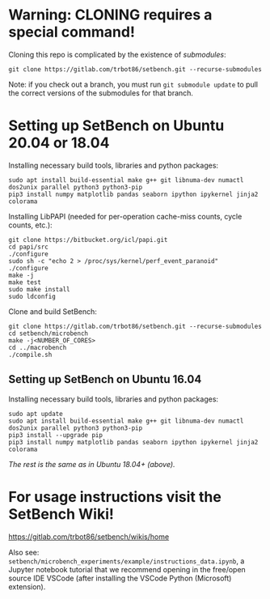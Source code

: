 # Warning: CLONING requires a special command!

Cloning this repo is complicated by the existence of *submodules*:

```
git clone https://gitlab.com/trbot86/setbench.git --recurse-submodules
```

Note: if you check out a branch, you must run `git submodule update` to pull the correct versions of the submodules for that branch.

# Setting up SetBench on Ubuntu 20.04 or 18.04

Installing necessary build tools, libraries and python packages:
```
sudo apt install build-essential make g++ git libnuma-dev numactl dos2unix parallel python3 python3-pip
pip3 install numpy matplotlib pandas seaborn ipython ipykernel jinja2 colorama
```

Installing LibPAPI (needed for per-operation cache-miss counts, cycle counts, etc.):
```
git clone https://bitbucket.org/icl/papi.git
cd papi/src
./configure
sudo sh -c "echo 2 > /proc/sys/kernel/perf_event_paranoid"
./configure
make -j
make test
sudo make install
sudo ldconfig
```

Clone and build SetBench:
```
git clone https://gitlab.com/trbot86/setbench.git --recurse-submodules
cd setbench/microbench
make -j<NUMBER_OF_CORES>
cd ../macrobench
./compile.sh
```

## Setting up SetBench on Ubuntu 16.04

Installing necessary build tools, libraries and python packages:
```
sudo apt update
sudo apt install build-essential make g++ git libnuma-dev numactl dos2unix parallel python3 python3-pip
pip3 install --upgrade pip
pip3 install numpy matplotlib pandas seaborn ipython ipykernel jinja2 colorama
```

*The rest is the same as in Ubuntu 18.04+ (above).*

# For usage instructions visit the SetBench Wiki!
https://gitlab.com/trbot86/setbench/wikis/home

Also see: `setbench/microbench_experiments/example/instructions_data.ipynb`, a Jupyter notebook tutorial that we recommend opening in the free/open source IDE VSCode (after installing the VSCode Python (Microsoft) extension).
